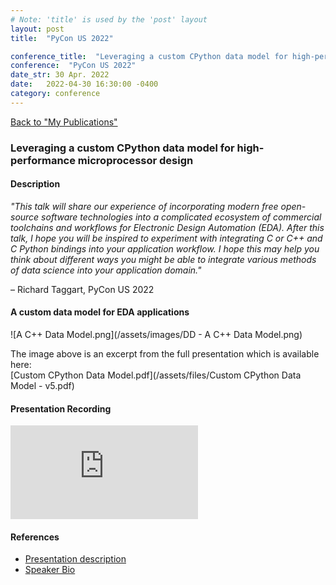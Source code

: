 ```yaml
---
# Note: 'title' is used by the 'post' layout
layout: post
title:  "PyCon US 2022"

conference_title:  "Leveraging a custom CPython data model for high-performance microprocessor design"
conference:  "PyCon US 2022"
date_str: 30 Apr. 2022
date:   2022-04-30 16:30:00 -0400
category: conference
---
```

<head>
    <link rel="stylesheet" href="{{ '/assets/css/publications.css' | relative_url }}" />
</head>

[Back to "My Publications"](/pubs)

### Leveraging a custom CPython data model for high-performance microprocessor design

#### Description
_"This talk will share our experience of incorporating modern free open-source software technologies into a complicated ecosystem of commercial toolchains and workflows for Electronic Design Automation (EDA). After this talk, I hope you will be inspired to experiment with integrating C or C++ and C Python bindings into your application workflow. I hope this may help you think about different ways you might be able to integrate various methods of data science into your application domain."_  
<div class="quote-author">– Richard Taggart, PyCon US 2022</div>

#### A custom data model for EDA applications
![A C++ Data Model.png](/assets/images/DD - A C++ Data Model.png)

The image above is an excerpt from the full presentation which is available here:  
[Custom CPython Data Model.pdf](/assets/files/Custom CPython Data Model - v5.pdf)


#### Presentation Recording
<!-- Original size: 560x315 -->
<iframe class="player_view" src="https://www.youtube.com/embed/mbssZpB7U50?si=6toeWhYZGy4h161k" title="YouTube video player" frameborder="0" allow="accelerometer; autoplay; clipboard-write; encrypted-media; gyroscope; picture-in-picture; web-share" referrerpolicy="strict-origin-when-cross-origin" allowfullscreen></iframe>


<div class="spacer"></div>

#### References
- [Presentation description](https://us.pycon.org/2022/schedule/presentation/56/)
- [Speaker Bio](https://us.pycon.org/2022/speaker/profile/60/index.html)
